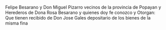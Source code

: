 Felipe Besarano y Don Miguel Pizarro vecinos de la provincia de Popayan y Herederos de Dona Rosa Besarano y quienes doy fe conozco y Otorgan: Que tienen recibido de Don Jose Gales depositario de los bienes de la misma fina